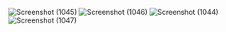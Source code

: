 ![Screenshot (1045)](https://github.com/user-attachments/assets/e436f3d0-14cf-4687-b040-c05eab2fa468)
![Screenshot (1046)](https://github.com/user-attachments/assets/9ba13187-074b-4f05-b0d8-1cd9014ec1a2)
![Screenshot (1044)](https://github.com/user-attachments/assets/16d04908-e9c0-4c4d-9e1d-2af244b15329)
![Screenshot (1047)](https://github.com/user-attachments/assets/284e282f-16aa-4fd2-a456-46381ddad947)
